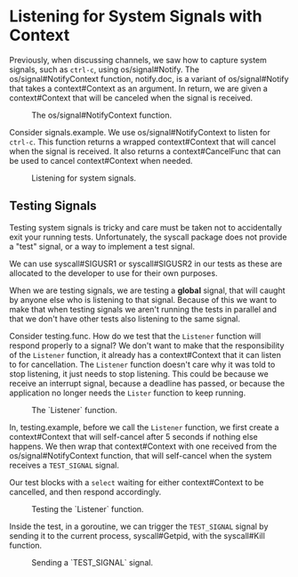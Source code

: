 # Listening for System Signals with Context

Previously, when discussing channels, we saw how to capture system signals, such as `ctrl-c`, using <godoc>os/signal#Notify</godoc>. The <godoc>os/signal#NotifyContext</godoc> function, <ref>notify.doc</ref>, is a variant of <godoc>os/signal#Notify</godoc> that takes a <godoc>context#Context</godoc> as an argument. In return, we are given a <godoc>context#Context</godoc> that will be canceled when the signal is received.

<figure id="notify.doc" type="listing">
<go doc="os/signal.NotifyContext"></go>
<figcaption>The <godoc>os/signal#NotifyContext</godoc> function.</figcaption>
</figure>

Consider <ref>signals.example</ref>. We use <godoc>os/signal#NotifyContext</godoc> to listen for `ctrl-c`. This function returns a wrapped <godoc>context#Context</godoc> that will cancel when the signal is received. It also returns a <godoc>context#CancelFunc</godoc> that can be used to cancel <godoc>context#Context</godoc> when needed.

<figure id="signals.example" type="listing">
<code src="src/signals/main.go#example"></code>
<figcaption>Listening for system signals.</figcaption>
</figure>

## Testing Signals

Testing system signals is tricky and care must be taken not to accidentally exit your running tests. Unfortunately, the <godoc>syscall</godoc> package does not provide a "test" signal, or a way to implement a test signal.

We can use <godoc>syscall#SIGUSR1</godoc> or <godoc>syscall#SIGUSR2</godoc> in our tests as these are allocated to the developer to use for their own purposes.

When we are testing signals, we are testing a **global** signal, that will caught by anyone else who is listening to that signal. Because of this we want to make that when testing signals we aren't running the tests in parallel and that we don't have other tests also listening to the same signal.

Consider <ref>testing.func</ref>. How do we test that the `Listener` function will respond properly to a signal? We don't want to make that the responsibility of the `Listener` function, it already has a <godoc>context#Context</godoc> that it can listen to for cancellation. The `Listener` function doesn't care why it was told to stop listening, it just needs to stop listening. This could be because we receive an interrupt signal, because a deadline has passed, or because the application no longer needs the `Lister` function to keep running.

<figure id="testing.func" type="listing">
<code src="src/testing/signals_test.go#func"></code>
<figcaption>The `Listener` function.</figcaption>
</figure>

In, <ref>testing.example</ref>, before we call the `Listener` function, we first create a <godoc>context#Context</godoc> that will self-cancel after 5 seconds if nothing else happens. We then wrap that <godoc>context#Context</godoc> with one received from the <godoc>os/signal#NotifyContext</godoc> function, that will self-cancel when the system receives a `TEST_SIGNAL` signal.

Our test blocks with a `select` waiting for either <godoc>context#Context</godoc> to be cancelled, and then respond accordingly.

<figure id="testing.example" type="listing">
<code src="src/testing/signals_test.go#example"></code>
<figcaption>Testing the `Listener` function.</figcaption>
</figure>

Inside the test, in a goroutine, we can trigger the `TEST_SIGNAL` signal by sending it to the current process, <godoc>syscall#Getpid</godoc>, with the <godoc>syscall#Kill</godoc> function.

<figure id="testing.kill" type="listing">
<go test="-v" src="src/testing" code="signals_test.go#kill"></go>
<figcaption>Sending a `TEST_SIGNAL` signal.</figcaption>
</figure>
